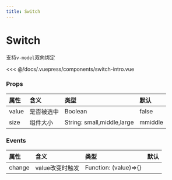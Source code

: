 ```yaml
---
title: Switch
---
```


# Switch
支持`v-model`双向绑定
<ClientOnly>
<switch-intro></switch-intro>
</ClientOnly>

<<< @/docs/.vuepress/components/switch-intro.vue


### Props
|属性|含义|类型|默认
|:-|:-|:-|:-|
|value|是否被选中|Boolean|false|
|size|组件大小|String: small,middle,large|mmiddle|

### Events
|属性|含义|类型|默认
|:-|:-|:-|:-|
|change|value改变时触发|Function: (value)=>{}||
